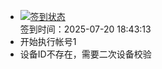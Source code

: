 - [![签到状态](https://github.com/womade/Cloud189-Actions/actions/workflows/main.yml/badge.svg?branch=main)](https://github.com/womade/Cloud189-Actions/actions/workflows/main.yml) <br> 签到时间：2025-07-20 18:43:13
- 开始执行帐号1
- 设备ID不存在，需要二次设备校验
